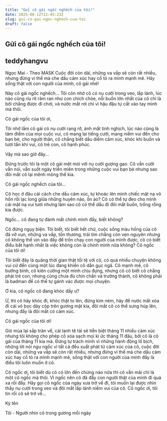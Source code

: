 ```yaml
---
title: "Gửi cô gái ngốc nghếch của tôi!"
date: 2025-06-12T22:45:23Z
slug: gui-co-gai-ngoc-nghech-cua-toi
draft: false
---
```


## Gửi cô gái ngốc nghếch của tôi!

## teddyhangvu

Ngọc Mai - Theo MASK
Cuộc đời còn dài, những va vấp sẽ còn rất nhiều, nhưng đừng vì thế mà che dấu cảm xúc hay cố tỏ ra mình mạnh mẽ. Hãy sống thật với con người của mình, cô gái nhé!

Này cô gái ngốc nghếch… 
Tôi còn nhớ cô có nụ cười trong veo, lấp lánh, lúc nào cũng ríu rít râm ran như con chích chòe, nỗi buồn lớn nhất của cô chỉ là bởi chẳng được đi chơi, và nước mắt rơi chỉ vì hậu đậu tự cắt vào tay mình mà thôi.

Cô gái ngốc của tôi ơi,
 
Tôi nhớ lắm cô gái có nụ cười rạng rỡ, ánh mắt tinh nghịch, lúc nào cũng là tâm điểm của mọi cuộc vui, cô mang lại tiếng cười, mang niềm vui đến cho bạn bè, cho người thân, cô chẳng biết dấu diếm cảm xúc, khóc khi buồn và tươi tắn khi vui, cô trẻ con, cô hạnh phúc.
 
Vậy mà sao giờ đây…
 
Đứng trước tôi là một cô gái mệt mỏi với nụ cười gượng gạo. Cô vẫn cười vẫn nói, vẫn suốt ngày triền miên trong những cuộc vui bạn bè nhưng sao đôi mắt cô lại mênh mông thế kia.
 
Cô gái ngốc nghếch của tôi…
 
Cô học ở đâu cái cách che dấu cảm xúc, tự khoác lên mình chiếc mặt nạ vô hồn rồi lạc long giữa những huyên náo, ồn ào? Cô có thể tự đeo cho mình cái mặt nạ vui tươi nhưng làm sao cô có thể dấu đi đôi mắt buồn, trống rỗng kia được.
 
Ngốc… cô đang tự đánh mất chính mình đấy, biết không?
 
Cô đừng ngụy biện. Tôi biết, tôi biết hết chứ, cuộc sống màu hồng của cô đã vỡ vụn, những va vấp, tổn thương, trái tim chẳng còn vẹn nguyên nhưng cô không thể vịn vào đấy để trốn chạy con người của mình được, cô có biết điều bất hạnh nhất là việc không còn là chính mình nữa không?
  Cô ngốc của tôi ơi!
 
Tôi biết đây là quãng thời gian thật tồi tệ với cô, có quá nhiều chuyện không vui cứ đến cùng một lúc đang khiến cô dần gục ngã. Cô mạnh mẽ, cô bướng bỉnh, cô kiên cường một mình chịu đựng, nhưng cô có biết cô chẳng phải trẻ con, nhưng cũng chưa đủ chín chắn và trưởng thành, cô không phải là badman để có thể tự gánh vác được mọi chuyện.
 
Ơ kìa, cô ngốc cô đang khóc đấy ư?
 
Ừ, thì cô hãy khóc đi, khóc thật to lên, đừng kìm ném, hãy để nước mắt xóa đi cái vỏ bọc dày cộp trên gương mặt kia, đôi mắt cô có thể sưng húp lên, nhưng đấy là đôi mắt có cảm xúc. 
 
Cô gái ngốc của tôi ơi!
 
Gió mùa lại sắp tràn về, cái lạnh tê tái sẽ tiễn biệt tháng 11 nhiều cảm xúc nhưng tôi không cho phép cô xóa sạch mọi kí ức tháng 11 đâu, bởi cô là cô gái của tháng 11 kia mà. Đừng tự trách mình vì những hành động lố bịch, những lời nói ngu ngốc vì tất cả đều xuất phát từ cảm xúc của cô, cuộc đời còn dài, những va vấp sẽ còn rất nhiều, nhưng đừng vì thế mà che dấu cảm xúc hay cố tỏ ra mình mạnh mẽ, sống thật với con người của mình đấy là điều tôi luôn muốn ở cô. 
 
Cô ngốc ơi, tôi biết dù cô có lớn đến chừng nào nữa thì cô vẫn mãi chỉ là một cô ngốc mà thôi. Vì ngốc nên cô đã đẩy con người thật của mình đi quá xa rồi đấy. Hãy gọi cô ngốc của ngày xưa trở về đi, tôi muốn lại được nhìn thấy nụ cười trong veo và đôi mắt lấp lánh niềm vui của cô. Cô ngốc ơi, tôi tin rồi cô sẽ trở về…
 
Ký tên
 
Tôi - Người nhìn cô trong gương mỗi ngày
